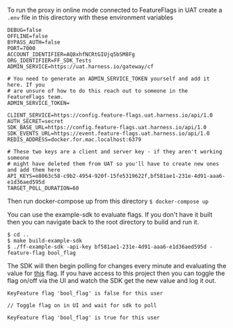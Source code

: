 To run the proxy in online mode connected to FeatureFlags in UAT create a `.env` file in this directory with these environment variables

```
DEBUG=false
OFFLINE=false
BYPASS_AUTH=false
PORT=7000
ACCOUNT_IDENTIFIER=AQ8xhfNCRtGIUjq5bSM8Fg
ORG_IDENTIFIER=FF_SDK_Tests
ADMIN_SERVICE=https://uat.harness.io/gateway/cf

# You need to generate an ADMIN_SERVICE_TOKEN yourself and add it here. If you
# are unsure of how to do this reach out to someone in the FeatureFlags team.
ADMIN_SERVICE_TOKEN=

CLIENT_SERVICE=https://config.feature-flags.uat.harness.io/api/1.0
AUTH_SECRET=secret
SDK_BASE_URL=https://config.feature-flags.uat.harness.io/api/1.0
SDK_EVENTS_URL=https://event.feature-flags.uat.harness.io/api/1.0
REDIS_ADDRESS=docker.for.mac.localhost:6379

# These two keys are a client and server key - if they aren't working someone
# might have deleted them from UAT so you'll have to create new ones and add them here
API_KEYS=e8063c58-c9b2-4954-920f-15fe5319622f,bf581ae1-231e-4d91-aaa6-e1d36aed595d
TARGET_POLL_DURATION=60
```

Then run docker-compose up from this directory
`$ docker-compose up`

You can use the example-sdk to evaluate flags. If you don't have it built then you can navigate back to the root directory to build and run it. 
```
$ cd ..
$ make build-example-sdk
$ ./ff-example-sdk -api-key bf581ae1-231e-4d91-aaa6-e1d36aed595d -feature-flag bool_flag
```

The SDK will then begin polling for changes every minute and evaluating the value for [this](https://uat.harness.io/ng/#/account/AQ8xhfNCRtGIUjq5bSM8Fg/cf/orgs/FF_SDK_Tests/projects/FF_SDK_Test_Project/feature-flags?activeEnvironment=test_env) flag. If you have access to this project then you can toggle the flag on/off via the UI and watch the SDK get the new value and log it out.

```
KeyFeature flag 'bool_flag' is false for this user

// Toggle flag on in UI and wait for sdk to poll

KeyFeature flag 'bool_flag' is true for this user
```


